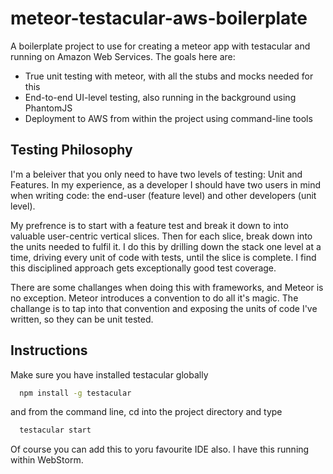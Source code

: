 meteor-testacular-aws-boilerplate
=================================

A boilerplate project to use for creating a meteor app with testacular and running on Amazon Web Services. The goals here are:

* True unit testing with meteor, with all the stubs and mocks needed for this
* End-to-end UI-level testing, also running in the background using PhantomJS
* Deployment to AWS from within the project using command-line tools

Testing Philosophy
------------------
I'm a beleiver that you only need to have two levels of testing: Unit and Features. In my experience, as a developer I should have two users in mind when writing code: the end-user (feature level) and other developers (unit level). 

My prefrence is to start with a feature test and break it down to into valuable user-centric vertical slices. Then for each slice, break down into the units needed to fulfil it. I do this by drilling down the stack one level at a time, driving every unit of code with tests, until the slice is complete. I find this disciplined approach gets exceptionally good test coverage.

There are some challanges when doing this with frameworks, and Meteor is no exception. Meteor introduces a convention to do all it's magic. The challange is to tap into that convention and exposing the units of code I've written, so they can be unit tested.

Instructions
------------
Make sure you have installed testacular globally

```bash
  npm install -g testacular
```
  
and from the command line, cd into the project directory and type
```bash
  testacular start
```  
Of course you can add this to yoru favourite IDE also. I have this running within WebStorm.

